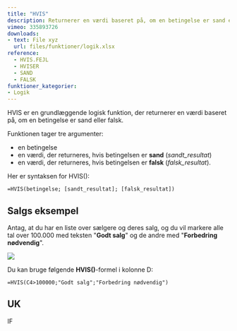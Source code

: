 ```yaml
---
title: "HVIS"
description: Returnerer en værdi baseret på, om en betingelse er sand eller falsk
vimeo: 335893726
downloads: 
- text: File xyz
  url: files/funktioner/logik.xlsx
reference: 
  - HVIS.FEJL
  - HVISER
  - SAND
  - FALSK
funktioner_kategorier:
- Logik
---
```


HVIS er en grundlæggende logisk funktion, der returnerer en værdi baseret på, om en betingelse er sand eller falsk.

<!--more-->

Funktionen tager tre argumenter: 
- en betingelse
- en værdi, der returneres, hvis betingelsen er **sand** (*sandt_resultat*)
- en værdi, der returneres, hvis betingelsen er **falsk** (*falsk_resultat*).

Her er syntaksen for HVIS():

    =HVIS(betingelse; [sandt_resultat]; [falsk_resultat])

## Salgs eksempel
Antag, at du har en liste over sælgere og deres salg, og du vil markere alle tal over 100.000 med teksten "**Godt salg**" og de andre med "**Forbedring nødvendig**".

![](/image/hvis.jpg)

Du kan bruge følgende **HVIS()**-formel i kolonne D:

    =HVIS(C4>100000;"Godt salg";"Forbedring nødvendig")

## UK
IF